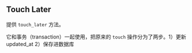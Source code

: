## Touch Later

提供 `touch_later` 方法。

它和事务（transaction）一起使用，把原来的 `touch` 操作分为了两步。1）更新 updated_at 2）保存进数据库